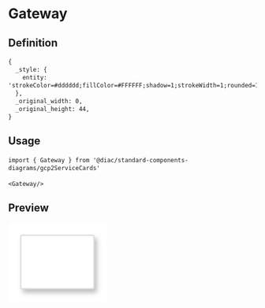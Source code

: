 # Gateway

## Definition

```
{
  _style: { 
    entity: 'strokeColor=#dddddd;fillColor=#FFFFFF;shadow=1;strokeWidth=1;rounded=1;absoluteArcSize=1;arcSize=2;',
  },
  _original_width: 0,
  _original_height: 44,
}
```

## Usage

```
import { Gateway } from '@diac/standard-components-diagrams/gcp2ServiceCards'

<Gateway/>
```

## Preview

<img src="./gateway.png" width="200"/>
